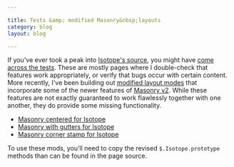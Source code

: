 ```yaml
---

title: Tests &amp; modified Masonry&nbsp;layouts
category: blog
layout: blog

---
```


If you've ever took a peak into [Isotope's source](https://github.com/desandro/isotope/tree/master/_posts/tests), you might have [come across the tests](http://isotope.metafizzy.co/tests/). These are mostly pages where I double-check that features work appropriately, or verify that bugs occur with certain content. More recently, I've been building out [modified layout modes](http://isotope.metafizzy.co/docs/extending-isotope.html) that incorporate some of the newer features of [Masonry v2](http://metafizzy.co/blog/masonry-v2-released). While these features are not exactly guaranteed to work flawlessly together with one another, they do provide some missing functionality.

+ [Masonry centered for Isotope](http://isotope.metafizzy.co/tests/centered-masonry.html)
+ [Masonry with gutters for Isotope](http://isotope.metafizzy.co/tests/masonry-gutters.html)
+ [Masonry corner stamp for Isotope](http://isotope.metafizzy.co/tests/masonry-corner-stamp.html)

To use these mods, you'll need to copy the revised `$.Isotope.prototype` methods than can be found in the page source.